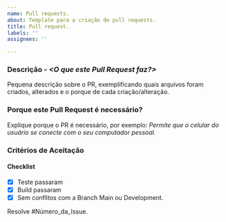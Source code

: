 ```yaml
---
name: Pull requests.
about: Template para a criação de pull requests.
title: Pull request.
labels: ''
assignees: ''

---
```


### Descrição - _<O que este Pull Request faz?>_
Pequena descrição sobre o PR, exemplificando quais arquivos foram criados, alterados e o porque de cada criação/alteração.

### Porque este Pull Request é necessário?
Explique porque o PR é necessário, por exemplo:
_Permite que o celular do usuário se conecte com o seu computador pessoal._

### Critérios de Aceitação
#### Checklist

- [x] Teste passaram
- [x] Build passaram
- [x] Sem conflitos com a Branch Main ou Development.

Resolve #Número_da_Issue.
